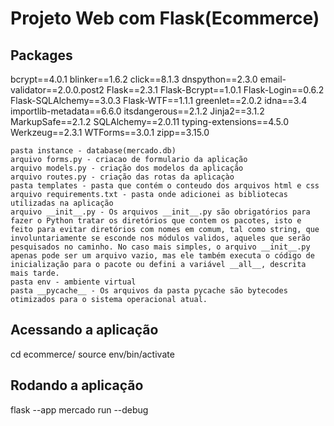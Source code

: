 # Projeto Web com Flask(Ecommerce) 

## Packages
bcrypt==4.0.1
blinker==1.6.2
click==8.1.3
dnspython==2.3.0
email-validator==2.0.0.post2
Flask==2.3.1
Flask-Bcrypt==1.0.1
Flask-Login==0.6.2
Flask-SQLAlchemy==3.0.3
Flask-WTF==1.1.1
greenlet==2.0.2
idna==3.4
importlib-metadata==6.6.0
itsdangerous==2.1.2
Jinja2==3.1.2
MarkupSafe==2.1.2
SQLAlchemy==2.0.11
typing-extensions==4.5.0
Werkzeug==2.3.1
WTForms==3.0.1
zipp==3.15.0

```
pasta instance - database(mercado.db)
arquivo forms.py - criacao de formulario da aplicação
arquivo models.py - criação dos modelos da aplicação
arquivo routes.py - criação das rotas da aplicaçào
pasta templates - pasta que contém o conteudo dos arquivos html e css
arquivo requirements.txt - pasta onde adicionei as bibliotecas utilizadas na aplicação
arquivo __init__.py - Os arquivos __init__.py são obrigatórios para fazer o Python tratar os diretórios que contem os pacotes, isto e feito para evitar diretórios com nomes em comum, tal como string, que involuntariamente se esconde nos módulos validos, aqueles que serão pesquisados no caminho. No caso mais simples, o arquivo __init__.py apenas pode ser um arquivo vazio, mas ele também executa o código de inicialização para o pacote ou defini a variável __all__, descrita mais tarde.
pasta env - ambiente virtual
pasta __pycache__ - Os arquivos da pasta pycache são bytecodes otimizados para o sistema operacional atual.
```
 
## Acessando a aplicação
cd ecommerce/
source env/bin/activate
## Rodando a aplicação
flask --app mercado run --debug



